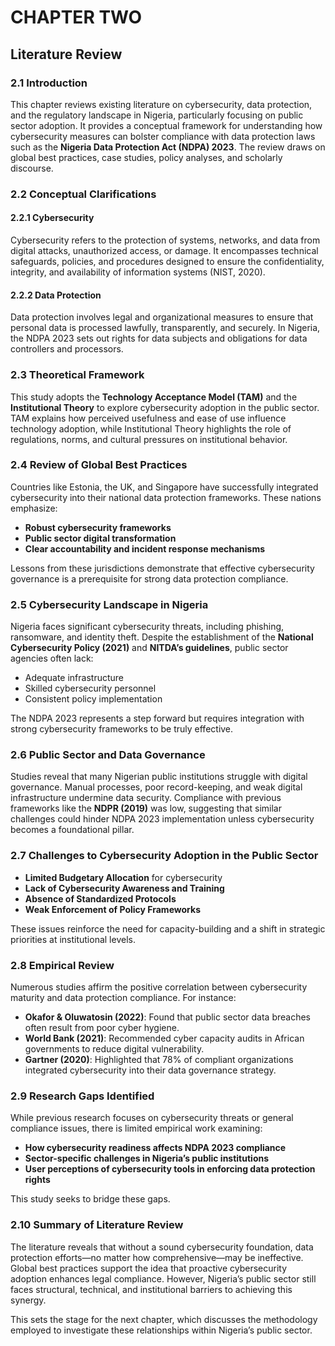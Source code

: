 # CHAPTER TWO  
## Literature Review

### 2.1 Introduction

This chapter reviews existing literature on cybersecurity, data protection, and the regulatory landscape in Nigeria, particularly focusing on public sector adoption. It provides a conceptual framework for understanding how cybersecurity measures can bolster compliance with data protection laws such as the **Nigeria Data Protection Act (NDPA) 2023**. The review draws on global best practices, case studies, policy analyses, and scholarly discourse.

### 2.2 Conceptual Clarifications

#### 2.2.1 Cybersecurity  
Cybersecurity refers to the protection of systems, networks, and data from digital attacks, unauthorized access, or damage. It encompasses technical safeguards, policies, and procedures designed to ensure the confidentiality, integrity, and availability of information systems (NIST, 2020).

#### 2.2.2 Data Protection  
Data protection involves legal and organizational measures to ensure that personal data is processed lawfully, transparently, and securely. In Nigeria, the NDPA 2023 sets out rights for data subjects and obligations for data controllers and processors.

### 2.3 Theoretical Framework

This study adopts the **Technology Acceptance Model (TAM)** and the **Institutional Theory** to explore cybersecurity adoption in the public sector. TAM explains how perceived usefulness and ease of use influence technology adoption, while Institutional Theory highlights the role of regulations, norms, and cultural pressures on institutional behavior.

### 2.4 Review of Global Best Practices

Countries like Estonia, the UK, and Singapore have successfully integrated cybersecurity into their national data protection frameworks. These nations emphasize:
- **Robust cybersecurity frameworks**
- **Public sector digital transformation**
- **Clear accountability and incident response mechanisms**

Lessons from these jurisdictions demonstrate that effective cybersecurity governance is a prerequisite for strong data protection compliance.

### 2.5 Cybersecurity Landscape in Nigeria

Nigeria faces significant cybersecurity threats, including phishing, ransomware, and identity theft. Despite the establishment of the **National Cybersecurity Policy (2021)** and **NITDA’s guidelines**, public sector agencies often lack:
- Adequate infrastructure
- Skilled cybersecurity personnel
- Consistent policy implementation

The NDPA 2023 represents a step forward but requires integration with strong cybersecurity frameworks to be truly effective.

### 2.6 Public Sector and Data Governance

Studies reveal that many Nigerian public institutions struggle with digital governance. Manual processes, poor record-keeping, and weak digital infrastructure undermine data security. Compliance with previous frameworks like the **NDPR (2019)** was low, suggesting that similar challenges could hinder NDPA 2023 implementation unless cybersecurity becomes a foundational pillar.

### 2.7 Challenges to Cybersecurity Adoption in the Public Sector

- **Limited Budgetary Allocation** for cybersecurity  
- **Lack of Cybersecurity Awareness and Training**  
- **Absence of Standardized Protocols**  
- **Weak Enforcement of Policy Frameworks**

These issues reinforce the need for capacity-building and a shift in strategic priorities at institutional levels.

### 2.8 Empirical Review

Numerous studies affirm the positive correlation between cybersecurity maturity and data protection compliance. For instance:
- **Okafor & Oluwatosin (2022)**: Found that public sector data breaches often result from poor cyber hygiene.
- **World Bank (2021)**: Recommended cyber capacity audits in African governments to reduce digital vulnerability.
- **Gartner (2020)**: Highlighted that 78% of compliant organizations integrated cybersecurity into their data governance strategy.

### 2.9 Research Gaps Identified

While previous research focuses on cybersecurity threats or general compliance issues, there is limited empirical work examining:
- **How cybersecurity readiness affects NDPA 2023 compliance**
- **Sector-specific challenges in Nigeria’s public institutions**
- **User perceptions of cybersecurity tools in enforcing data protection rights**

This study seeks to bridge these gaps.

### 2.10 Summary of Literature Review

The literature reveals that without a sound cybersecurity foundation, data protection efforts—no matter how comprehensive—may be ineffective. Global best practices support the idea that proactive cybersecurity adoption enhances legal compliance. However, Nigeria’s public sector still faces structural, technical, and institutional barriers to achieving this synergy.

This sets the stage for the next chapter, which discusses the methodology employed to investigate these relationships within Nigeria’s public sector.
